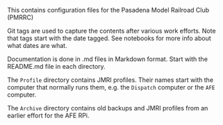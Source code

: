 This contains configuration files for the Pasadena Model Railroad Club (PMRRC)

Git tags are used to capture the contents after various work efforts. Note that tags start with the date tagged. See notebooks for more info about what dates are what. 

Documentation is done in .md files in Markdown format.  Start with the README.md file in each directory.

The `Profile` directory contains JMRI profiles.  Their names start with the computer that normally runs them, e.g. the `Dispatch` computer or the `AFE` computer.

The `Archive` directory contains old backups and JMRI profiles from an earlier effort for the AFE RPi.

